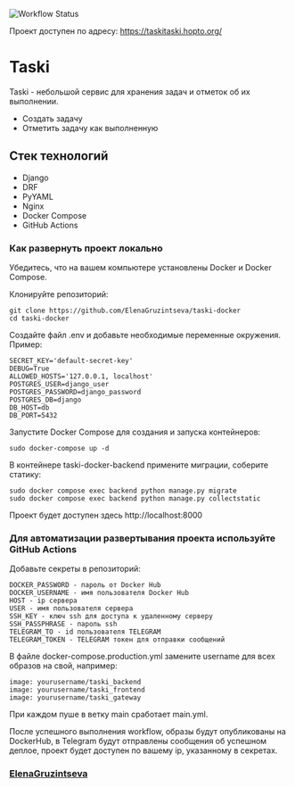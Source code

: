 
![Workflow Status](https://github.com/ElenaGruzintseva/taski-docker/actions/workflows/main.yml/badge.svg)

Проект доступен по адресу: https://taskitaski.hopto.org/

# Taski

Taski - небольшой сервис для хранения задач и отметок об их выполнении.

 - Создать задачу
 - Отметить задачу как выполненную


## Стек технологий
 - Django
 - DRF
 - PyYAML
 - Nginx
 - Docker Compose
 - GitHub Actions

### Как развернуть проект локально

Убедитесь, что на вашем компьютере установлены Docker и Docker Compose.

Клонируйте репозиторий:

```
git clone https://github.com/ElenaGruzintseva/taski-docker
cd taski-docker
```

Создайте файл .env и добавьте необходимые переменные окружения. Пример:

```
SECRET_KEY='default-secret-key'
DEBUG=True
ALLOWED_HOSTS='127.0.0.1, localhost'
POSTGRES_USER=django_user
POSTGRES_PASSWORD=django_password
POSTGRES_DB=django
DB_HOST=db
DB_PORT=5432
```

Запустите Docker Compose для создания и запуска контейнеров:

```
sudo docker-compose up -d
```

В контейнере taski-docker-backend примените миграции, соберите статику:

```
sudo docker compose exec backend python manage.py migrate
sudo docker compose exec backend python manage.py collectstatic
```

Проект будет доступен здесь http://localhost:8000

### Для автоматизации развертывания проекта используйте GitHub Actions

Добавьте секреты в репозиторий:

```
DOCKER_PASSWORD - пароль от Docker Hub
DOCKER_USERNAME - имя пользователя Docker Hub
HOST - ip сервера
USER - имя пользователя сервера
SSH_KEY - ключ ssh для доступа к удаленному серверу
SSH_PASSPHRASE - пароль ssh
TELEGRAM_TO - id пользователя TELEGRAM
TELEGRAM_TOKEN - TELEGRAM токен для отправки сообщений
```

В файле docker-compose.production.yml замените username для всех образов на свой, например:

```
image: yourusername/taski_backend
image: yourusername/taski_frontend
image: yourusername/taski_gateway
```

При каждом пуше в ветку main сработает main.yml.

После успешного выполнения workflow, образы будут опубликованы на DockerHub,
в Telegram будут отправлены сообщения об успешном деплое,
проект будет доступен по вашему ip, указанному в секретах.


### [ElenaGruzintseva](https://github.com/ElenaGruzintseva)
